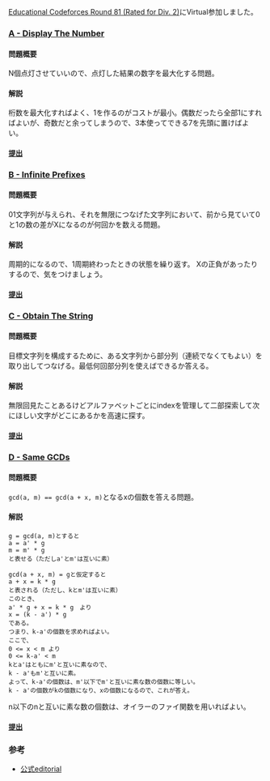  
[Educational Codeforces Round 81 (Rated for Div. 2)](https://codeforces.com/contest/1295)にVirtual参加しました。



### [A - Display The Number](https://codeforces.com/contest/1295/problem/A)

#### 問題概要
N個点灯させていいので、点灯した結果の数字を最大化する問題。
#### 解説
桁数を最大化すればよく、1を作るのがコストが最小。偶数だったら全部1にすればよいが、奇数だと余ってしまうので、3本使ってできる7を先頭に置けばよい。

#### [提出](https://codeforces.com/contest/1295/submission/72939961)

### [B - Infinite Prefixes](https://codeforces.com/contest/1295/problem/B)

#### 問題概要
01文字列が与えられ、それを無限につなげた文字列において、前から見ていて0と1の数の差がXになるのが何回かを数える問題。
#### 解説
周期的になるので、1周期終わったときの状態を繰り返す。
Xの正負があったりするので、気をつけましょう。
#### [提出](https://codeforces.com/contest/1295/submission/72941888)

### [C - Obtain The String](https://codeforces.com/contest/1295/problem/C)
#### 問題概要
目標文字列を構成するために、ある文字列から部分列（連続でなくてもよい）を取り出してつなげる。最低何回部分列を使えばできるか答える。

#### 解説
無限回見たことあるけどアルファベットごとにindexを管理して二部探索して次にほしい文字がどこにあるかを高速に探す。

#### [提出](https://codeforces.com/contest/1295/submission/72942938)


### [D - Same GCDs](https://codeforces.com/contest/1295/problem/D)
#### 問題概要
`gcd(a, m) == gcd(a + x, m)`となるxの個数を答える問題。
#### 解説
```
g = gcd(a, m)とすると
a = a' * g
m = m' * g
と表せる（ただしa'とm'は互いに素）

gcd(a + x, m) = gと仮定すると
a + x = k * g
と表される（ただし、kとm'は互いに素）
このとき、
a' * g + x = k * g　より
x = (k - a') * g
である。
つまり、k-a'の個数を求めればよい。
ここで、
0 <= x < m より
0 <= k-a' < m
kとa'はともにm'と互いに素なので、
k - a'もm'と互いに素。
よって、k-a'の個数は、m'以下でm'と互いに素な数の個数に等しい。
k - a'の個数がkの個数になり、xの個数になるので、これが答え。

```
n以下のnと互いに素な数の個数は、オイラーのファイ関数を用いればよい。
#### [提出](https://codeforces.com/contest/1295/submission/72956998)

### 参考

- [公式editorial](https://codeforces.com/blog/entry/73467)